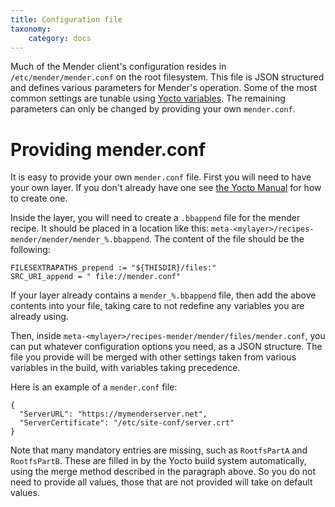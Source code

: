 ```yaml
---
title: Configuration file
taxonomy:
    category: docs
---
```


Much of the Mender client's configuration resides in `/etc/mender/mender.conf`
on the root filesystem. This file is JSON structured and defines various
parameters for Mender's operation. Some of the most common settings are tunable
using [Yocto
variables](../../artifacts/image-configuration#configuring-polling-intervals). The
remaining parameters can only be changed by providing your own `mender.conf`.


# Providing mender.conf

It is easy to provide your own `mender.conf` file. First you will need to have
your own layer. If you don't already have one see [the Yocto
Manual](http://www.yoctoproject.org/docs/latest/mega-manual/mega-manual.html#creating-your-own-layer)
for how to create one.

Inside the layer, you will need to create a `.bbappend` file for the mender
recipe. It should be placed in a location like this:
`meta-<mylayer>/recipes-mender/mender/mender_%.bbappend`. The content of the
file should be the following:

```
FILESEXTRAPATHS_prepend := "${THISDIR}/files:"
SRC_URI_append = " file://mender.conf"
```

If your layer already contains a `mender_%.bbappend` file, then add the above
contents into your file, taking care to not redefine any variables you are
already using.

Then, inside `meta-<mylayer>/recipes-mender/mender/files/mender.conf`, you can
put whatever configuration options you need, as a JSON structure. The file you
provide will be merged with other settings taken from various variables in the
build, with variables taking precedence.

Here is an example of a `mender.conf` file:

```
{
  "ServerURL": "https://mymenderserver.net",
  "ServerCertificate": "/etc/site-conf/server.crt"
}
```

Note that many mandatory entries are missing, such as `RootfsPartA` and
`RootfsPartB`. These are filled in by the Yocto build system automatically, using
the merge method described in the paragraph above. So you do not need to provide
all values, those that are not provided will take on default values.
